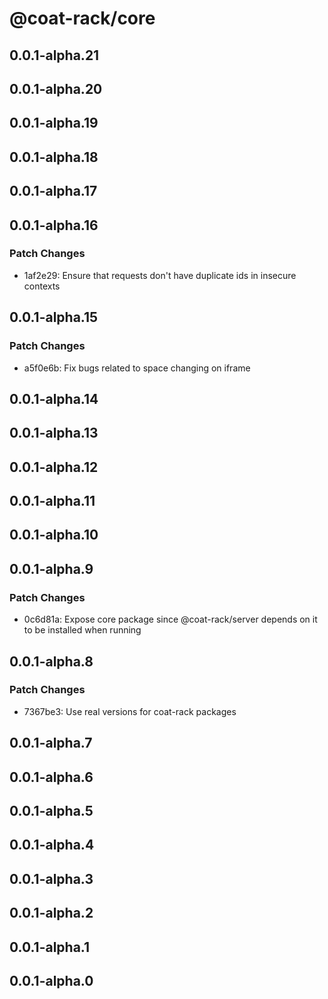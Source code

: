 # @coat-rack/core

## 0.0.1-alpha.21

## 0.0.1-alpha.20

## 0.0.1-alpha.19

## 0.0.1-alpha.18

## 0.0.1-alpha.17

## 0.0.1-alpha.16

### Patch Changes

- 1af2e29: Ensure that requests don't have duplicate ids in insecure contexts

## 0.0.1-alpha.15

### Patch Changes

- a5f0e6b: Fix bugs related to space changing on iframe

## 0.0.1-alpha.14

## 0.0.1-alpha.13

## 0.0.1-alpha.12

## 0.0.1-alpha.11

## 0.0.1-alpha.10

## 0.0.1-alpha.9

### Patch Changes

- 0c6d81a: Expose core package since @coat-rack/server depends on it to be installed when running

## 0.0.1-alpha.8

### Patch Changes

- 7367be3: Use real versions for coat-rack packages

## 0.0.1-alpha.7

## 0.0.1-alpha.6

## 0.0.1-alpha.5

## 0.0.1-alpha.4

## 0.0.1-alpha.3

## 0.0.1-alpha.2

## 0.0.1-alpha.1

## 0.0.1-alpha.0
